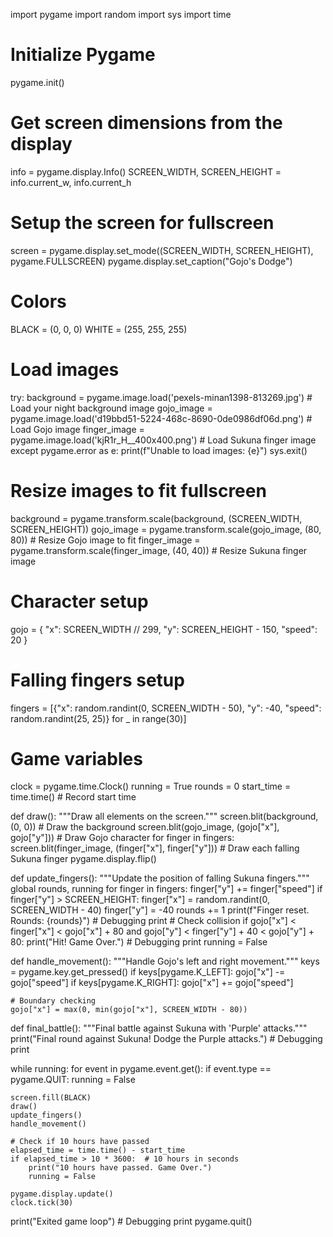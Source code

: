 
import pygame
import random
import sys
import time

# Initialize Pygame
pygame.init()

# Get screen dimensions from the display
info = pygame.display.Info()
SCREEN_WIDTH, SCREEN_HEIGHT = info.current_w, info.current_h

# Setup the screen for fullscreen
screen = pygame.display.set_mode((SCREEN_WIDTH, SCREEN_HEIGHT), pygame.FULLSCREEN)
pygame.display.set_caption("Gojo's Dodge")

# Colors
BLACK = (0, 0, 0)
WHITE = (255, 255, 255)

# Load images
try:
    background = pygame.image.load('pexels-minan1398-813269.jpg')  # Load your night background image
    gojo_image = pygame.image.load('d19bbd51-5224-468c-8690-0de0986df06d.png')  # Load Gojo image
    finger_image = pygame.image.load('kjR1r_H__400x400.png')  # Load Sukuna finger image
except pygame.error as e:
    print(f"Unable to load images: {e}")
    sys.exit()

# Resize images to fit fullscreen
background = pygame.transform.scale(background, (SCREEN_WIDTH, SCREEN_HEIGHT))
gojo_image = pygame.transform.scale(gojo_image, (80, 80))  # Resize Gojo image to fit
finger_image = pygame.transform.scale(finger_image, (40, 40))  # Resize Sukuna finger image

# Character setup
gojo = {
    "x": SCREEN_WIDTH // 299,
    "y": SCREEN_HEIGHT - 150,
    "speed": 20
}

# Falling fingers setup
fingers = [{"x": random.randint(0, SCREEN_WIDTH - 50), "y": -40, "speed": random.randint(25, 25)} for _ in range(30)]

# Game variables
clock = pygame.time.Clock()
running = True
rounds = 0
start_time = time.time()  # Record start time

def draw():
    """Draw all elements on the screen."""
    screen.blit(background, (0, 0))  # Draw the background
    screen.blit(gojo_image, (gojo["x"], gojo["y"]))  # Draw Gojo character
    for finger in fingers:
        screen.blit(finger_image, (finger["x"], finger["y"]))  # Draw each falling Sukuna finger
    pygame.display.flip()

def update_fingers():
    """Update the position of falling Sukuna fingers."""
    global rounds, running
    for finger in fingers:
        finger["y"] += finger["speed"]
        if finger["y"] > SCREEN_HEIGHT:
            finger["x"] = random.randint(0, SCREEN_WIDTH - 40)
            finger["y"] = -40
            rounds += 1
            print(f"Finger reset. Rounds: {rounds}")  # Debugging print
        # Check collision
        if gojo["x"] < finger["x"] < gojo["x"] + 80 and gojo["y"] < finger["y"] + 40 < gojo["y"] + 80:
            print("Hit! Game Over.")  # Debugging print
            running = False

def handle_movement():
    """Handle Gojo's left and right movement."""
    keys = pygame.key.get_pressed()
    if keys[pygame.K_LEFT]:
        gojo["x"] -= gojo["speed"]
    if keys[pygame.K_RIGHT]:
        gojo["x"] += gojo["speed"]

    # Boundary checking
    gojo["x"] = max(0, min(gojo["x"], SCREEN_WIDTH - 80))

def final_battle():
    """Final battle against Sukuna with 'Purple' attacks."""
    print("Final round against Sukuna! Dodge the Purple attacks.")  # Debugging print

while running:
    for event in pygame.event.get():
        if event.type == pygame.QUIT:
            running = False

    screen.fill(BLACK)
    draw()
    update_fingers()
    handle_movement()

    # Check if 10 hours have passed
    elapsed_time = time.time() - start_time
    if elapsed_time > 10 * 3600:  # 10 hours in seconds
        print("10 hours have passed. Game Over.")
        running = False

    pygame.display.update()
    clock.tick(30)

print("Exited game loop")  # Debugging print
pygame.quit()

